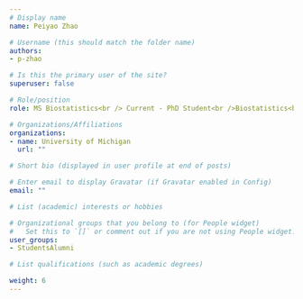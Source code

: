 ```yaml
---
# Display name
name: Peiyao Zhao

# Username (this should match the folder name)
authors: 
- p-zhao

# Is this the primary user of the site?
superuser: false

# Role/position
role: MS Biostatistics<br /> Current - PhD Student<br />Biostatistics<br /> University of Michigan

# Organizations/Affiliations
organizations:
- name: University of Michigan
  url: ""

# Short bio (displayed in user profile at end of posts)

# Enter email to display Gravatar (if Gravatar enabled in Config)
email: ""

# List (academic) interests or hobbies

# Organizational groups that you belong to (for People widget)
#   Set this to `[]` or comment out if you are not using People widget.
user_groups: 
- StudentsAlumni

# List qualifications (such as academic degrees)

weight: 6
---
```

